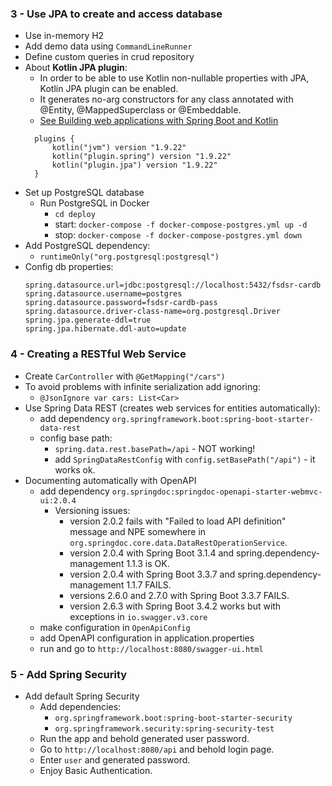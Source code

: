 ### 3 - Use JPA to create and access database

- Use in-memory H2
- Add demo data using `CommandLineRunner`
- Define custom queries in crud repository
- About **Kotlin JPA plugin**:
  - In order to be able to use Kotlin non-nullable properties with JPA, Kotlin JPA plugin can be enabled. 
  - It generates no-arg constructors for any class annotated with @Entity, @MappedSuperclass or @Embeddable.
  - [See Building web applications with Spring Boot and Kotlin](https://spring.io/guides/tutorials/spring-boot-kotlin)
  ```
    plugins {
        kotlin("jvm") version "1.9.22"
        kotlin("plugin.spring") version "1.9.22"
        kotlin("plugin.jpa") version "1.9.22"
    }
    ```
- Set up PostgreSQL database 
  - Run PostgreSQL in Docker
    - `cd deploy`
    - start: `docker-compose -f docker-compose-postgres.yml up -d`
    - stop: `docker-compose -f docker-compose-postgres.yml down`
- Add PostgreSQL dependency:
  - `runtimeOnly("org.postgresql:postgresql")`
- Config db properties:
  ```properties
  spring.datasource.url=jdbc:postgresql://localhost:5432/fsdsr-cardb
  spring.datasource.username=postgres
  spring.datasource.password=fsdsr-cardb-pass
  spring.datasource.driver-class-name=org.postgresql.Driver
  spring.jpa.generate-ddl=true
  spring.jpa.hibernate.ddl-auto=update
  ```

### 4 - Creating a RESTful Web Service

- Create `CarController` with `@GetMapping("/cars")`
- To avoid problems with infinite serialization add ignoring:
  - `@JsonIgnore var cars: List<Car>`
- Use Spring Data REST (creates web services for entities automatically):
  - add dependency `org.springframework.boot:spring-boot-starter-data-rest`
  - config base path:
    - `spring.data.rest.basePath=/api` - NOT working!
    - add `SpringDataRestConfig` with `config.setBasePath("/api")` - it works ok.
- Documenting automatically with OpenAPI 
  - add dependency `org.springdoc:springdoc-openapi-starter-webmvc-ui:2.0.4`
    - Versioning issues: 
      - version 2.0.2 fails with "Failed to load API definition" message and NPE somewhere in `org.springdoc.core.data.DataRestOperationService`.
      - version 2.0.4 with Spring Boot 3.1.4 and spring.dependency-management 1.1.3 is OK.
      - version 2.0.4 with Spring Boot 3.3.7 and spring.dependency-management 1.1.7 FAILS.
      - versions 2.6.0 and 2.7.0 with Spring Boot 3.3.7 FAILS.
      - version 2.6.3 with Spring Boot 3.4.2 works but with exceptions in `io.swagger.v3.core`
  - make configuration in `OpenApiConfig`
  - add OpenAPI configuration in application.properties
  - run and go to `http://localhost:8080/swagger-ui.html`

### 5 - Add Spring Security

- Add default Spring Security
  - Add dependencies:
    - `org.springframework.boot:spring-boot-starter-security`
    - `org.springframework.security:spring-security-test`
  - Run the app and behold generated user password.
  - Go to `http://localhost:8080/api` and behold login page.
  - Enter `user` and generated password.
  - Enjoy Basic Authentication.